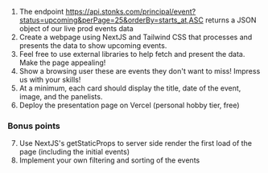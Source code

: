 1.  The endpoint https://api.stonks.com/principal/event?status=upcoming&perPage=25&orderBy=starts_at,ASC returns a JSON object of our live prod events data
2.  Create a webpage using NextJS and Tailwind CSS that processes and presents the data to show upcoming events.
3.  Feel free to use external libraries to help fetch and present the data. Make the page appealing!
4.  Show a browsing user these are events they don't want to miss! Impress us with your skills!
5.  At a minimum, each card should display the title, date of the event, image, and the panelists.
6.  Deploy the presentation page on Vercel (personal hobby tier, free)

### Bonus points
7.  Use NextJS's getStaticProps to server side render the first load of the page (including the initial events)
8.  Implement your own filtering and sorting of the events
